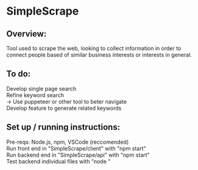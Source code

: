 # SimpleScrape

Overview: <br />
------------------------------------------------------------------------------------- 
Tool used to scrape the web, looking to collect information in order to connect people based of similar business interests or interests in general. <br />

To do: <br />
------------------------------------------------------------------------------------- 
Develop single page search <br />
Refine keyword search <br />
-> Use puppeteer or other tool to beter navigate <br />
Develop feature to generate related keywords <br />

Set up / running instructions: <br />
------------------------------------------------------------------------------------- 
Pre-reqs: Node.js, npm, VSCode (reccomended) <br />
Run front end in "SimpleScrape/client" with "npm start" <br />
Run backend end in "SimpleScrape/api" with "npm start" <br />
Test backend individual files with "node <filename>"
